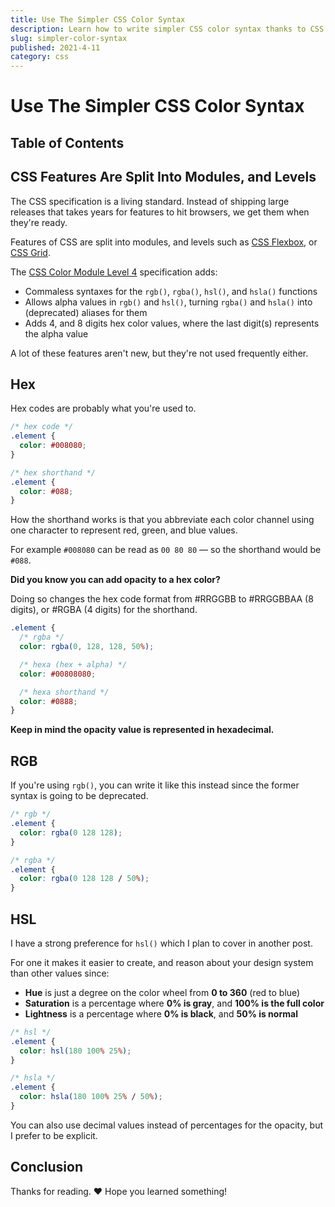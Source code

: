 ```yaml
---
title: Use The Simpler CSS Color Syntax
description: Learn how to write simpler CSS color syntax thanks to CSS Color Module Level 4.
slug: simpler-color-syntax
published: 2021-4-11
category: css
---
```


# Use The Simpler CSS Color Syntax

## Table of Contents

## CSS Features Are Split Into Modules, and Levels

The CSS specification is a living standard. Instead of shipping large releases that takes years for features to hit browsers, we get them when they're ready.

Features of CSS are split into modules, and levels such as [CSS Flexbox](https://www.w3.org/TR/css-flexbox-1/), or [CSS Grid](https://www.w3.org/TR/css-grid-1/).

The [CSS Color Module Level 4](https://www.w3.org/TR/css-color-4/) specification adds:

- Commaless syntaxes for the `rgb()`, `rgba()`, `hsl()`, and `hsla()` functions
- Allows alpha values in `rgb()` and `hsl()`, turning `rgba()` and `hsla()` into (deprecated) aliases for them
- Adds 4, and 8 digits hex color values, where the last digit(s) represents the alpha value

A lot of these features aren't new, but they're not used frequently either.

## Hex

Hex codes are probably what you're used to.

```css:example.css showLineNumbers
/* hex code */
.element {
  color: #008080;
}

/* hex shorthand */
.element {
  color: #088;
}
```

How the shorthand works is that you abbreviate each color channel using one character to represent red, green, and blue values.

For example `#008080` can be read as `00 80 80` — so the shorthand would be `#088`.

**Did you know you can add opacity to a hex color?**

Doing so changes the hex code format from #RRGGBB to #RRGGBBAA (8 digits), or #RGBA (4 digits) for the shorthand.

```css:example.css showLineNumbers
.element {
  /* rgba */
  color: rgba(0, 128, 128, 50%);

  /* hexa (hex + alpha) */
  color: #00808080;

  /* hexa shorthand */
  color: #0888;
}
```

**Keep in mind the opacity value is represented in hexadecimal.**

## RGB

If you're using `rgb()`, you can write it like this instead since the former syntax is going to be deprecated.

```css:example.css showLineNumbers
/* rgb */
.element {
  color: rgba(0 128 128);
}

/* rgba */
.element {
  color: rgba(0 128 128 / 50%);
}
```

## HSL

I have a strong preference for `hsl()` which I plan to cover in another post.

For one it makes it easier to create, and reason about your design system than other values since:

- **Hue** is just a degree on the color wheel from **0 to 360** (red to blue)
- **Saturation** is a percentage where **0% is gray**, and **100% is the full color**
- **Lightness** is a percentage where **0% is black**, and **50% is normal**

```scss:example.css showLineNumbers
/* hsl */
.element {
  color: hsl(180 100% 25%);
}

/* hsla */
.element {
  color: hsla(180 100% 25% / 50%);
}
```

You can also use decimal values instead of percentages for the opacity, but I prefer to be explicit.

## Conclusion

Thanks for reading. ❤️ Hope you learned something!
